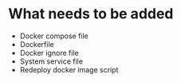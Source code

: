 # What needs to be added

- Docker compose file
- Dockerfile
- Docker ignore file
- System service file
- Redeploy docker image script